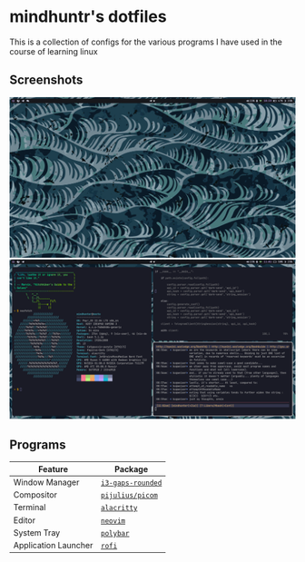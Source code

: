 # mindhuntr's dotfiles 

This is a collection of configs for the various programs I have used in the course of learning linux 

## Screenshots 
![Home](screenshots/screenshot_home.png)
![Work](screenshots/screenshot_work.png)

## Programs 

| Feature              | Package                                                       | 
| -------------------- | ------------------------------------------------------------- |
| Window Manager       | [`i3-gaps-rounded`](https://github.com/jbenden/i3-gaps-rounded)
| Compositor           | [`pijulius/picom`](https://github.com/pijulius/picom)         |
| Terminal             | [`alacritty`](https://github.com/alacritty/alacritty)         |
| Editor               | [`neovim`](https://github.com/neovim/neovim)                  |
| System Tray          | [`polybar`](https://github.com/vim/vim)                       |
| Application Launcher | [`rofi`](https://github.com/davatorium/rofi)                  |
